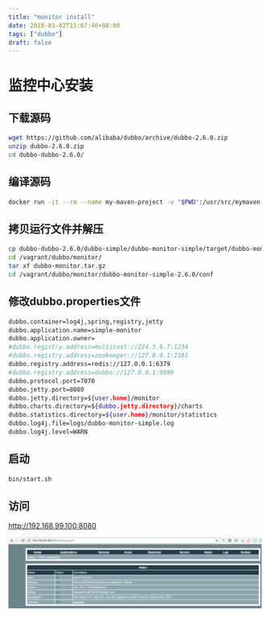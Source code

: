 ```yaml
---
title: "monitor install"
date: 2018-03-02T15:07:46+08:00
tags: ["dubbo"]
draft: false
---
```


# 监控中心安装

## 下载源码

```bash
wget https://github.com/alibaba/dubbo/archive/dubbo-2.6.0.zip
unzip dubbo-2.6.0.zip
cd dubbo-dubbo-2.6.0/
```

## 编译源码

```bash
docker run -it --rm --name my-maven-project -v "$PWD":/usr/src/mymaven -w /usr/src/mymaven maven:3.2-jdk-8 mvn clean install
```

## 拷贝运行文件并解压

```bash
cp dubbo-dubbo-2.6.0/dubbo-simple/dubbo-monitor-simple/target/dubbo-monitor-simple-2.6.0-assembly.tar.gz /vagrant/dubbo/monitor/dubbo-monitor.tar.gz
cd /vagrant/dubbo/monitor/
tar xf dubbo-monitor.tar.gz
cd /vagrant/dubbo/monitor/dubbo-monitor-simple-2.6.0/conf
```

## 修改dubbo.properties文件

```bash
dubbo.container=log4j,spring,registry,jetty
dubbo.application.name=simple-monitor
dubbo.application.owner=
#dubbo.registry.address=multicast://224.5.6.7:1234
#dubbo.registry.address=zookeeper://127.0.0.1:2181
dubbo.registry.address=redis://127.0.0.1:6379
#dubbo.registry.address=dubbo://127.0.0.1:9090
dubbo.protocol.port=7070
dubbo.jetty.port=8080
dubbo.jetty.directory=${user.home}/monitor
dubbo.charts.directory=${dubbo.jetty.directory}/charts
dubbo.statistics.directory=${user.home}/monitor/statistics
dubbo.log4j.file=logs/dubbo-monitor-simple.log
dubbo.log4j.level=WARN

```

## 启动

```bash
bin/start.sh
```

## 访问

http://192.168.99.100:8080

![](image/20180302_dubbo_monitor.png)
